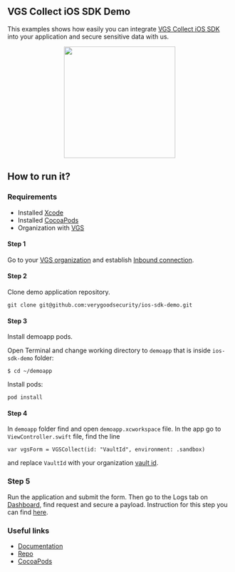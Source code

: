## VGS Collect iOS SDK Demo

This examples shows how easily you can integrate <a href="https://github.com/verygoodsecurity/vgs-collect-ios">VGS Collect iOS SDK</a> 
into your application and secure sensitive data with us.

<p align="center">
    <img src="./vgs-collect-ios-demo-gif-low.gif" width="250">
</p>

## How to run it?

### Requirements

- Installed <a href="https://apps.apple.com/us/app/xcode/id497799835?mt=12" target="_blank">Xcode</a>
- Installed <a href="https://guides.cocoapods.org/using/getting-started.html#installation" target="_blank">CocoaPods</a>
- Organization with <a href="https://www.verygoodsecurity.com/">VGS</a>


#### Step 1

Go to your <a href="https://dashboard.verygoodsecurity.com/" target="_blank">VGS organization</a> and establish <a href="https://www.verygoodsecurity.com/docs/getting-started/quick-integration#securing-inbound-connection" target="_blank">Inbound connection</a>. 

#### Step 2

Clone demo application repository.

``git clone git@github.com:verygoodsecurity/ios-sdk-demo.git``

#### Step 3

Install demoapp pods.

Open Terminal and change working directory to `demoapp` that is inside `ios-sdk-demo` folder:

`$ cd ~/demoapp`

Install pods:

`pod install`


#### Step 4

In `demoapp` folder find and open `demoapp.xcworkspace` file.
In the app go to `ViewController.swift` file, find the line

`var vgsForm = VGSCollect(id: "VaultId", environment: .sandbox)`

and replace `VaultId` with your organization
 <a href="https://www.verygoodsecurity.com/docs/terminology/nomenclature#vault" target="_blank">vault id</a>. 
 
### Step 5 

Run the application and submit the form. 
Then go to the Logs tab on <a href="http://dashboard.verygoodsecurity.com" target="_blank">Dashboard</a>, find request and secure a payload. 
Instruction for this step you can find <a href="https://www.verygoodsecurity.com/docs/getting-started/quick-integration#securing-inbound-connection" target="_blank">here</a>.

### Useful links

- <a href="https://www.verygoodsecurity.com/docs/vgs-collect/ios-sdk" target="_blank">Documentation</a> 
- <a href="https://github.com/verygoodsecurity/vgs-collect-ios" target="_blank">Repo</a> 
- <a href="http://cocoapods.org/pods/VGSCollectSDK" target="_blank">CocoaPods</a> 


